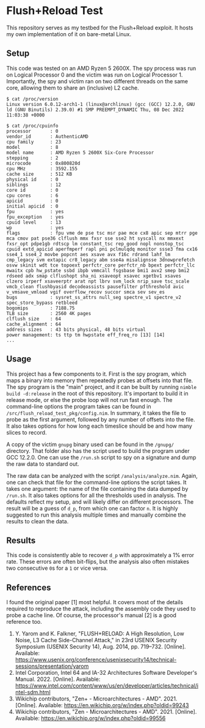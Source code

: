 # Flush+Reload Test

This repository serves as my testbed for the Flush+Reload exploit. It hosts my
own implementation of it on bare-metal Linux.


## Setup

This code was tested on an AMD Ryzen 5 2600X. The spy process was run on Logical
Processor 0 and the victim was run on Logical Processor 1. Importantly, the spy
and victim ran on two different threads on the same core, allowing them to share
an (inclusive) L2 cache.

```
$ cat /proc/version
Linux version 6.0.12-arch1-1 (linux@archlinux) (gcc (GCC) 12.2.0, GNU ld (GNU Binutils) 2.39.0) #1 SMP PREEMPT_DYNAMIC Thu, 08 Dec 2022 11:03:38 +0000

$ cat /proc/cpuinfo
processor       : 0
vendor_id       : AuthenticAMD
cpu family      : 23
model           : 8
model name      : AMD Ryzen 5 2600X Six-Core Processor
stepping        : 2
microcode       : 0x800820d
cpu MHz         : 3592.155
cache size      : 512 KB
physical id     : 0
siblings        : 12
core id         : 0
cpu cores       : 6
apicid          : 0
initial apicid  : 0
fpu             : yes
fpu_exception   : yes
cpuid level     : 13
wp              : yes
flags           : fpu vme de pse tsc msr pae mce cx8 apic sep mtrr pge mca cmov pat pse36 clflush mmx fxsr sse sse2 ht syscall nx mmxext fxsr_opt pdpe1gb rdtscp lm constant_tsc rep_good nopl nonstop_tsc cpuid extd_apicid aperfmperf rapl pni pclmulqdq monitor ssse3 fma cx16 sse4_1 sse4_2 movbe popcnt aes xsave avx f16c rdrand lahf_lm cmp_legacy svm extapic cr8_legacy abm sse4a misalignsse 3dnowprefetch osvw skinit wdt tce topoext perfctr_core perfctr_nb bpext perfctr_llc mwaitx cpb hw_pstate ssbd ibpb vmmcall fsgsbase bmi1 avx2 smep bmi2 rdseed adx smap clflushopt sha_ni xsaveopt xsavec xgetbv1 xsaves clzero irperf xsaveerptr arat npt lbrv svm_lock nrip_save tsc_scale vmcb_clean flushbyasid decodeassists pausefilter pfthreshold avic v_vmsave_vmload vgif overflow_recov succor smca sev sev_es
bugs            : sysret_ss_attrs null_seg spectre_v1 spectre_v2 spec_store_bypass retbleed
bogomips        : 7188.75
TLB size        : 2560 4K pages
clflush size    : 64
cache_alignment : 64
address sizes   : 43 bits physical, 48 bits virtual
power management: ts ttp tm hwpstate eff_freq_ro [13] [14]
...
```


## Usage

This project has a few components to it. First is the spy program, which maps a
binary into memory then repeatedly probes at offsets into that file. The spy
program is the "main" project, and it can be built by running `nimble build
-d:release` in the root of this repository. It's important to build it in
release mode, or else the probe loop will not run fast enough. The command-line
options the program takes can be found in
`/src/flush_reload_test_pkg/config.nim`. In summary, it takes the file to probe
as the first argument, followed by any number of offsets into the file. It also
takes options for how long each timeslice should be and how many slices to
record.

A copy of the victim `gnupg` binary used can be found in the `/gnupg/`
directory. That folder also has the script used to build the program under GCC
12.2.0. One can use the `/run.sh` script to spy on a signature and dump the raw
data to standard out.

The raw data can be analyzed with the script `/analysis/analyze.nim`. Again, one
can check that file for the command-line options the script takes. It takes one
argument: the name of the file containing the data dumped by `/run.sh`. It also
takes options for all the thresholds used in analysis. The defaults reflect my
setup, and will likely differ on different processors. The result will be a
guess of `d_p`, from which one can factor `n`. It is highly suggested to run
this analysis multiple times and manually combine the results to clean the data.


## Results

This code is consistently able to recover `d_p` with approximately a 1% error
rate. These errors are often bit-flips, but the analysis also often mistakes two
consecutive `0`s for a `1` or vice versa.


## References

I found the original paper \[1\] most helpful. It covers most of the details
required to reproduce the attack, including the assembly code they used to probe
a cache line. Of course, the processor's manual \[2\] is a good reference too.

1. Y. Yarom and K. Falkner, "FLUSH+RELOAD: A High Resolution, Low Noise, L3
   Cache Side-Channel Attack," in 23rd USENIX Security Symposium (USENIX
   Security 14), Aug. 2014, pp. 719–732. \[Online\]. Available:
   https://www.usenix.org/conference/usenixsecurity14/technical-sessions/presentation/yarom
2. Intel Corporation, Intel 64 and IA-32 Architectures Software Developer's
   Manual. 2022. \[Online\]. Available:
   https://www.intel.com/content/www/us/en/developer/articles/technical/intel-sdm.html
3. Wikichip contributors, "Zen+ - Microarchitectures - AMD". 2021. \[Online\].
   Available: https://en.wikichip.org/w/index.php?oldid=99243
4. Wikichip contributors, "Zen - Microarchitectures - AMD". 2021. \[Online\].
   Available: https://en.wikichip.org/w/index.php?oldid=99556
